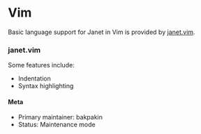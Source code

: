 # Vim

Basic language support for Janet in Vim is provided by
[janet.vim](https://github.com/janet-lang/janet.vim).

### janet.vim

Some features include:

* Indentation
* Syntax highlighting

#### Meta

* Primary maintainer: bakpakin
* Status: Maintenance mode